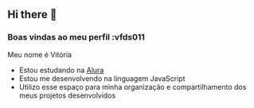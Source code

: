 ## Hi there 👋

### Boas vindas ao meu perfil :vfds011

Meu nome é Vitória

- Estou estudando na [Alura](https://www.alura.com.br)
- Estou me desenvolvendo na linguagem JavaScript
- Utilizo esse espaço para minha organização e compartilhamento dos meus projetos desenvolvidos

